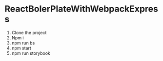 # ReactBolerPlateWithWebpackExpress

1) Clone the project
2) Npm i
3) npm run bs
4) npm start
5) npm run storybook
